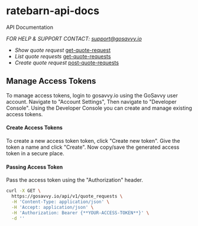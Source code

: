 # ratebarn-api-docs

API Documentation

*FOR HELP & SUPPORT CONTACT: support@gosavvy.io*

- *Show quote request* [get-quote-request](https://github.com/ratebarn/ratebarn-api-docs/blob/master/resource-get-quote-request.md)
- *List quote requests* [get-quote-requests](https://github.com/ratebarn/ratebarn-api-docs/blob/master/resource-get-quote-requests.md)
- *Create quote request* [post-quote-requests](https://github.com/ratebarn/ratebarn-api-docs/blob/master/resource-post-quote-requests.md)

## Manage Access Tokens

To manage access tokens, login to gosavvy.io using the GoSavvy user account. Navigate to "Account Settings", Then navigate to "Developer Console". Using the Developer Console you can create and manage existing access tokens. 

#### Create Access Tokens
To create a new access token token, click "Create new token". Give the token a name and click "Create". Now copy/save the generated access token in a secure place.      

[Create new access token]: .assets/screenshots/create-access-token.png "Create new access token"

#### Passing Access Token

Pass the access token using the "Authorization" header.

```bash
curl -X GET \
  https://gosavvy.io/api/v1/quote_requests \
  -H 'Content-Type: application/json' \
  -H 'Accept: application/json' \
  -H 'Authorization: Bearer {**YOUR-ACCESS-TOKEN**}' \
  -d ''
```
